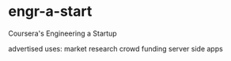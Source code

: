 engr-a-start
============

Coursera's Engineering a Startup

advertised uses:
  market research
  crowd funding
  server side apps
